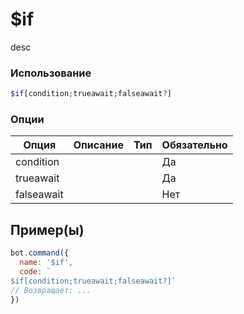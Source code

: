 # $if
desc
### Использование
```php
$if[condition;trueawait;falseawait?]
```

### Опции

| Опция | Описание | Тип | Обязательно |
|--------|-------------|------|----------|
| condition |  |  | Да | 
| trueawait |  |  | Да | 
| falseawait |  |  | Нет |
## Пример(ы)

```javascript
bot.command({
  name: '$if',
  code: `
$if[condition;trueawait;falseawait?]`
// Возвращает: ...
})
```